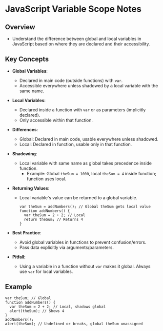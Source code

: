 JavaScript Variable Scope Notes
===============================

Overview
--------

-   Understand the difference between global and local variables in JavaScript based on where they are declared and their accessibility.

Key Concepts
------------

-   **Global Variables**:
    -   Declared in main code (outside functions) with `var`.
    -   Accessible everywhere unless shadowed by a local variable with the same name.
-   **Local Variables**:
    -   Declared inside a function with `var` or as parameters (implicitly declared).
    -   Only accessible within that function.
-   **Differences**:
    -   Global: Declared in main code, usable everywhere unless shadowed.
    -   Local: Declared in function, usable only in that function.
-   **Shadowing**:
    -   Local variable with same name as global takes precedence inside function.
        -   Example: Global `theSum = 1000`, local `theSum = 4` inside function; function uses local.
-   **Returning Values**:
    -   Local variable's value can be returned to a global variable.

        ```
        var theSum = addNumbers(); // Global theSum gets local value
        function addNumbers() {
          var theSum = 2 + 2; // Local
          return theSum; // Returns 4
        }

        ```

-   **Best Practice**:
    -   Avoid global variables in functions to prevent confusion/errors.
    -   Pass data explicitly via arguments/parameters.
-   **Pitfall**:
    -   Using a variable in a function without `var` makes it global. Always use `var` for local variables.

Example
-------

```
var theSum; // Global
function addNumbers() {
  var theSum = 2 + 2; // Local, shadows global
  alert(theSum); // Shows 4
}
addNumbers();
alert(theSum); // Undefined or breaks, global theSum unassigned

```